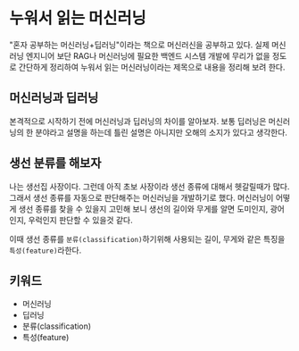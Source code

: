 # 누워서 읽는 머신러닝

"혼자 공부하는 머신러닝+딥러닝"이라는 책으로 머신러신을 공부하고 있다.
실제 머신러닝 엔지니어 보단 RAG나 머신러닝에 필요한 백엔드 시스템 개발에 무리가 없을 정도로 간단하게 정리하여 누워서 읽는 머신러닝이라는 제목으로 내용을 정리해 보려 한다.

## 머신러닝과 딥러닝

본격적으로 시작하기 전에 머신러닝과 딥러닝의 차이를 알아보자. 보통 딥러닝은 머신러닝의 한 분야라고 설명을 하는데 틀린 설명은 아니지만 오해의 소지가 있다고 생각한다.

## 생선 분류를 해보자

나는 생선집 사장이다.
그런데 아직 초보 사장이라 생선 종류에 대해서 헷갈릴때가 많다.
그래서 생선 종류를 자동으로 판단해주는 머신러닝을 개발하기로 했다.
머신러닝이 어떻게 생선 종류를 찾을 수 있을지 고민해 보니 생선의 길이와 무게를 알면 도미인지, 광어인지, 우럭인지 판단할 수 있을것 같다.

이때 생선 종류를 `분류(classification)`하기위해 사용되는 길이, 무게와 같은 특징을 `특성(feature)`라한다.

## 키워드

- 머신러닝
- 딥러닝
- 분류(classification)
- 특성(feature)
